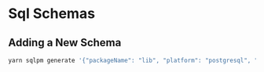 # Sql Schemas

## Adding a New Schema

```bash
yarn sqlpm generate '{"packageName": "lib", "platform": "postgresql", "description": "domains, types, etc.", "author": "Your Name", "email": "youremail@mail.com", "purposes": ["readwrite"], "actions": ["run", "test", "reset"]}'
```
